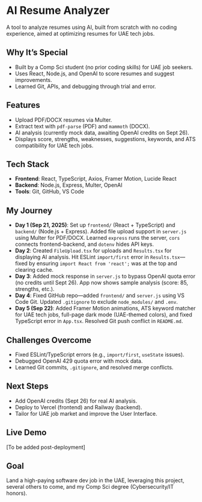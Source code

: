 # AI Resume Analyzer
A tool to analyze resumes using AI, built from scratch with no coding experience, aimed at optimizing resumes for UAE tech jobs.

## Why It’s Special
- Built by a Comp Sci student (no prior coding skills) for UAE job seekers.
- Uses React, Node.js, and OpenAI to score resumes and suggest improvements.
- Learned Git, APIs, and debugging through trial and error.

## Features
- Upload PDF/DOCX resumes via Multer.
- Extract text with `pdf-parse` (PDF) and `mammoth` (DOCX).
- AI analysis (currently mock data, awaiting OpenAI credits on Sept 26).
- Displays score, strengths, weaknesses, suggestions, keywords, and ATS compatibility for UAE tech jobs.

## Tech Stack
- **Frontend**: React, TypeScript, Axios, Framer Motion, Lucide React
- **Backend**: Node.js, Express, Multer, OpenAI
- **Tools**: Git, GitHub, VS Code

## My Journey
- **Day 1 (Sep 21, 2025)**: Set up `frontend/` (React + TypeScript) and `backend/` (Node.js + Express). Added file upload support in `server.js` using Multer for PDF/DOCX. Learned `express` runs the server, `cors` connects frontend-backend, and `dotenv` hides API keys.
- **Day 2**: Created `FileUpload.tsx` for uploads and `Results.tsx` for displaying AI analysis. Hit ESLint `import/first` error in `Results.tsx`—fixed by ensuring `import React from 'react';` was at the top and clearing cache.
- **Day 3**: Added mock response in `server.js` to bypass OpenAI quota error (no credits until Sept 26). App now shows sample analysis (score: 85, strengths, etc.).
- **Day 4**: Fixed GitHub repo—added `frontend/` and `server.js` using VS Code Git. Updated `.gitignore` to exclude `node_modules/` and `.env`.
- **Day 5 (Sep 22)**: Added Framer Motion animations, ATS keyword matcher for UAE tech jobs, full-page dark mode (UAE-themed colors), and fixed TypeScript error in `App.tsx`. Resolved Git push conflict in `README.md`.

## Challenges Overcome
- Fixed ESLint/TypeScript errors (e.g., `import/first`, `useState` issues).
- Debugged OpenAI 429 quota error with mock data.
- Learned Git commits, `.gitignore`, and resolved merge conflicts.

## Next Steps
- Add OpenAI credits (Sept 26) for real AI analysis.
- Deploy to Vercel (frontend) and Railway (backend).
- Tailor for UAE job market and improve the User Interface.

## Live Demo
[To be added post-deployment]

## Goal
Land a high-paying software dev job in the UAE, leveraging this project, several others to come, and my Comp Sci degree (Cybersecurity/IT honors).